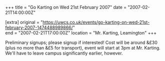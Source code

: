 +++
title = "Go Karting on Wed 21st February 2007"
date = "2007-02-21T14:00:00Z"

[extra]
original = "https://uwcs.co.uk/events/go-karting-on-wed-21st-february-2007-1474488989866/"    
end = "2007-02-21T17:00:00Z"
location = "Mr. Karting, Leamington"
+++

Preliminary signups; please signup if interested\! Cost will be around &£30 (plus no more than &£5 for transport), event will start at 3pm at Mr. Karting. We'll have to leave campus significantly earlier, however.

